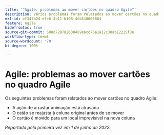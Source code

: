 ```yaml
---
title: '“Agile: problemas ao mover cartões no quadro Agile”'
description: Vários problemas foram relatados ao mover cartões no quadro Agile.
exl-id: ef347a24-efe6-4b11-b108-4db540005604
feature: Agile
hidefromtoc: true
source-git-commit: 688d728782638489aacc76a1a12c38ab12215f8e
workflow-type: tm+mt
source-wordcount: '70'
ht-degree: 100%

---
```


# Agile: problemas ao mover cartões no quadro Agile

<!--Valid issue, won't fix-->

Os seguintes problemas foram relatados ao mover cartões no quadro Agile:

* A ação de arrastar animação está atrasada
* O catão se reajusta à coluna original antes de se mover
* O cartão é movido para um local imprevisível na nova coluna

_Reportado pela primeira vez em 1 de junho de 2022._
